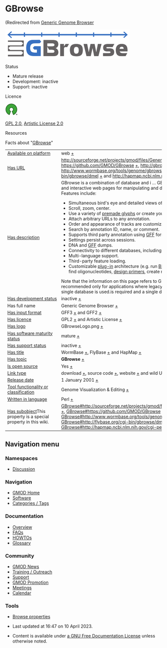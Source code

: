 



<span id="top"></span>




# <span dir="auto">GBrowse</span>





(Redirected from [Generic Genome
Browser](Generic_Genome_Browser)






<img
src="https://raw.githubusercontent.com/GMOD/gmod.github.io/main/mediawiki/images/thumb/0/04/GBrowseLogo.png/400px-GBrowseLogo.png"
srcset="https://raw.githubusercontent.com/GMOD/gmod.github.io/main/mediawiki/images/thumb/0/04/GBrowseLogo.png/600px-GBrowseLogo.png 1.5x, https://raw.githubusercontent.com/GMOD/gmod.github.io/main/mediawiki/images/thumb/0/04/GBrowseLogo.png/800px-GBrowseLogo.png 2x"
width="400" height="94" alt="GBrowse logo" />



Status



- Mature release
- Development: inactive
- Support: inactive



Licence


<a href="http://opensource.org/" rel="nofollow"><img
src="https://raw.githubusercontent.com/GMOD/gmod.github.io/main/mediawiki/images/thumb/6/66/Osi_symbol.png/40px-Osi_symbol.png"
srcset="https://raw.githubusercontent.com/GMOD/gmod.github.io/main/mediawiki/images/thumb/6/66/Osi_symbol.png/60px-Osi_symbol.png 1.5x, https://raw.githubusercontent.com/GMOD/gmod.github.io/main/mediawiki/images/thumb/6/66/Osi_symbol.png/80px-Osi_symbol.png 2x"
width="40" height="39" alt="} is open source" /></a>



<a href="http://opensource.org/licenses/GPL-2.0" class="external text"
rel="nofollow">GPL 2.0</a>,
<a href="http://opensource.org/licenses/artistic-license-2.0"
class="external text" rel="nofollow">Artistic License 2.0</a>



Resources







<span class="smwfactboxhead">Facts about
"<span class="swmfactboxheadbrowse">[GBrowse](Special%253ABrowse/GBrowse "Special%253ABrowse/GBrowse")</span>"</span>

<table class="smwfacttable">
<colgroup>
<col style="width: 50%" />
<col style="width: 50%" />
</colgroup>
<tbody>
<tr class="odd row-odd">
<td class="smwpropname"><a href="Property%253AAvailable_on_platform"
title="Property:Available on platform">Available on platform</a></td>
<td class="smwprops">web <span class="smwsearch"><a
href="Special%253ASearchByProperty/Available-20on-20platform/web"
title="Special%253ASearchByProperty/Available-20on-20platform/web">+</a></span></td>
</tr>
<tr class="even row-even">
<td class="smwpropname"><a href="Property%253AHas_URL"
title="Property:Has URL">Has URL</a></td>
<td class="smwprops"><a
href="http://sourceforge.net/projects/gmod/files/Generic%20Genome%20Browser/"
class="external free"
rel="nofollow">http://sourceforge.net/projects/gmod/files/Generic%20Genome%20Browser/</a>
<span class="smwsearch"><a
href="Special%253ASearchByProperty/Has-20URL/http%253A-2F-2Fsourceforge.net-2Fprojects-2Fgmod-2Ffiles-2FGeneric-2520Genome-2520Browser-2F"
title="Special%253ASearchByProperty/Has-20URL/http%253A-2F-2Fsourceforge.net-2Fprojects-2Fgmod-2Ffiles-2FGeneric-2520Genome-2520Browser-2F">+</a></span>,
<a href="https://github.com/GMOD/GBrowse" class="external free"
rel="nofollow">https://github.com/GMOD/GBrowse</a> <span
class="smwsearch"><a
href="Special%253ASearchByProperty/Has-20URL/https%253A-2F-2Fgithub.com-2FGMOD-2FGBrowse"
title="Special%253ASearchByProperty/Has-20URL/https%253A-2F-2Fgithub.com-2FGMOD-2FGBrowse">+</a></span>,
<a href="http://gbrowse.org" class="external free"
rel="nofollow">http://gbrowse.org</a> <span class="smwsearch"><a
href="Special%253ASearchByProperty/Has-20URL/http%253A-2F-2Fgbrowse.org"
title="Special%253ASearchByProperty/Has-20URL/http%253A-2F-2Fgbrowse.org">+</a></span>,
<a href="http://www.wormbase.org/tools/genome/gbrowse/c_elegans/"
class="external free"
rel="nofollow">http://www.wormbase.org/tools/genome/gbrowse/c_elegans/</a>
<span class="smwsearch"><a
href="Special%253ASearchByProperty/Has-20URL/http%253A-2F-2Fwww.wormbase.org-2Ftools-2Fgenome-2Fgbrowse-2Fc_elegans-2F"
title="Special%253ASearchByProperty/Has-20URL/http:-2F-2Fwww.wormbase.org-2Ftools-2Fgenome-2Fgbrowse-2Fc elegans-2F">+</a></span>,
<a href="http://flybase.org/cgi-bin/gbrowse/dmel" class="external free"
rel="nofollow">http://flybase.org/cgi-bin/gbrowse/dmel</a> <span
class="smwsearch"><a
href="Special%253ASearchByProperty/Has-20URL/http%253A-2F-2Fflybase.org-2Fcgi-2Dbin-2Fgbrowse-2Fdmel"
title="Special%253ASearchByProperty/Has-20URL/http%253A-2F-2Fflybase.org-2Fcgi-2Dbin-2Fgbrowse-2Fdmel">+</a></span>
and <a href="http://hapmap.ncbi.nlm.nih.gov/cgi-perl/gbrowse/gbrowse"
class="external free"
rel="nofollow">http://hapmap.ncbi.nlm.nih.gov/cgi-perl/gbrowse/gbrowse</a>
<span class="smwsearch"><a
href="Special%253ASearchByProperty/Has-20URL/http%253A-2F-2Fhapmap.ncbi.nlm.nih.gov-2Fcgi-2Dperl-2Fgbrowse-2Fgbrowse"
title="Special%253ASearchByProperty/Has-20URL/http%253A-2F-2Fhapmap.ncbi.nlm.nih.gov-2Fcgi-2Dperl-2Fgbrowse-2Fgbrowse">+</a></span></td>
</tr>
<tr class="odd row-odd">
<td class="smwpropname"><a href="Property%253AHas_description"
title="Property:Has description">Has description</a></td>
<td class="smwprops">GBrowse is a combination of database and i<span
class="smw-highlighter" data-type="2" data-state="persistent"
data-title="Information"><span class="smwtext"> … </span><span
class="smwttcontent">GBrowse is a combination of database and
interactive web pages for manipulating and displaying annotations on
genomes. Features include: </span></span>
<ul>
<li>Simultaneous bird's eye and detailed views of the genome.</li>
<li>Scroll, zoom, center.</li>
<li>Use a variety of <a
href="GBrowse_Configuration_HOWTO#Glyphs_and_Glyph_Options"
class="mw-redirect" title="GBrowse Configuration HOWTO">premade
glyphs</a> or create your own.</li>
<li>Attach arbitrary URLs to any annotation.</li>
<li>Order and appearance of tracks are customizable by administrator and
end-user.</li>
<li>Search by annotation ID, name, or comment.</li>
<li>Supports third party annotation using <a href="GFF"
title="GFF">GFF</a> formats.</li>
<li>Settings persist across sessions.</li>
<li>DNA and <a href="GFF" title="GFF">GFF</a> dumps.</li>
<li>Connectivity to different databases, including <a href="BioSQL"
title="BioSQL">BioSQL</a> and <a href="Chado" class="mw-redirect"
title="Chado">Chado</a>.</li>
<li>Multi-language support.</li>
<li>Third-party feature loading.</li>
<li>Customizable <a href="GBrowse_Plugins"
title="GBrowse Plugins">plug-in</a> architecture (e.g. run <a
href="http://en.wikipedia.org/wiki/BLAST" class="extiw"
title="wp:BLAST">BLAST</a>, dump &amp; import many formats, find
oligonucleotides, <a href="PrimerDesigner.pm"
title="PrimerDesigner.pm">design primers</a>, create restriction maps,
edit features)</li>
</ul>
Note that the information on this page refers to GBrowse 2; GBrowse 1.x
is recommended only for applications where legacy browser support is
required and a single database is used.is required and a single database
is used. </td>
</tr>
<tr class="even row-even">
<td class="smwpropname"><a href="Property%253AHas_development_status"
title="Property:Has development status">Has development status</a></td>
<td class="smwprops">inactive <span class="smwsearch"><a
href="Special%253ASearchByProperty/Has-20development-20status/inactive"
title="Special%253ASearchByProperty/Has-20development-20status/inactive">+</a></span></td>
</tr>
<tr class="odd row-odd">
<td class="smwpropname">Has full name</td>
<td class="smwprops">Generic Genome Browser <span class="smwsearch"><a
href="Special%253ASearchByProperty/Has-20full-20name/Generic-20Genome-20Browser"
title="Special%253ASearchByProperty/Has-20full-20name/Generic-20Genome-20Browser">+</a></span></td>
</tr>
<tr class="even row-even">
<td class="smwpropname"><a href="Property%253AHas_input_format"
title="Property:Has input format">Has input format</a></td>
<td class="smwprops">GFF3 <span class="smwsearch"><a
href="Special%253ASearchByProperty/Has-20input-20format/GFF3"
title="Special%253ASearchByProperty/Has-20input-20format/GFF3">+</a></span>
and GFF2 <span class="smwsearch"><a
href="Special%253ASearchByProperty/Has-20input-20format/GFF2"
title="Special%253ASearchByProperty/Has-20input-20format/GFF2">+</a></span></td>
</tr>
<tr class="odd row-odd">
<td class="smwpropname"><a href="Property%253AHas_licence"
title="Property:Has licence">Has licence</a></td>
<td class="smwprops">GPL2 <span class="smwsearch"><a
href="Special%253ASearchByProperty/Has-20licence/GPL2"
title="Special%253ASearchByProperty/Has-20licence/GPL2">+</a></span> and
Artistic License <span class="smwsearch"><a
href="Special%253ASearchByProperty/Has-20licence/Artistic-20License"
title="Special%253ASearchByProperty/Has-20licence/Artistic-20License">+</a></span></td>
</tr>
<tr class="even row-even">
<td class="smwpropname"><a href="Property%253AHas_logo"
title="Property:Has logo">Has logo</a></td>
<td class="smwprops">GBrowseLogo.png <span class="smwsearch"><a
href="Special%253ASearchByProperty/Has-20logo/GBrowseLogo.png"
title="Special%253ASearchByProperty/Has-20logo/GBrowseLogo.png">+</a></span></td>
</tr>
<tr class="odd row-odd">
<td class="smwpropname"><a href="Property%253AHas_software_maturity_status"
title="Property:Has software maturity status">Has software maturity
status</a></td>
<td class="smwprops">mature <span class="smwsearch"><a
href="Special%253ASearchByProperty/Has-20software-20maturity-20status/mature"
title="Special%253ASearchByProperty/Has-20software-20maturity-20status/mature">+</a></span></td>
</tr>
<tr class="even row-even">
<td class="smwpropname"><a href="Property%253AHas_support_status"
title="Property:Has support status">Has support status</a></td>
<td class="smwprops">inactive <span class="smwsearch"><a
href="Special%253ASearchByProperty/Has-20support-20status/inactive"
title="Special%253ASearchByProperty/Has-20support-20status/inactive">+</a></span></td>
</tr>
<tr class="odd row-odd">
<td class="smwpropname"><a href="Property%253AHas_title"
title="Property:Has title">Has title</a></td>
<td class="smwprops">WormBase <span class="smwsearch"><a
href="Special%253ASearchByProperty/Has-20title/WormBase"
title="Special%253ASearchByProperty/Has-20title/WormBase">+</a></span>,
FlyBase <span class="smwsearch"><a
href="Special%253ASearchByProperty/Has-20title/FlyBase"
title="Special%253ASearchByProperty/Has-20title/FlyBase">+</a></span> and
HapMap <span class="smwsearch"><a
href="Special%253ASearchByProperty/Has-20title/HapMap"
title="Special%253ASearchByProperty/Has-20title/HapMap">+</a></span></td>
</tr>
<tr class="even row-even">
<td class="smwpropname"><a href="Property%253AHas_topic"
title="Property:Has topic">Has topic</a></td>
<td class="smwprops"><strong>GBrowse</strong> <span class="smwsearch"><a
href="Special%253ASearchByProperty/Has-20topic/GBrowse"
title="Special%253ASearchByProperty/Has-20topic/GBrowse">+</a></span></td>
</tr>
<tr class="odd row-odd">
<td class="smwpropname"><a href="Property%253AIs_open_source"
title="Property:Is open source">Is open source</a></td>
<td class="smwprops">Yes <span class="smwsearch"><a
href="Special%253ASearchByProperty/Is-20open-20source/Yes"
title="Special%253ASearchByProperty/Is-20open-20source/Yes">+</a></span></td>
</tr>
<tr class="even row-even">
<td class="smwpropname"><a href="Property%253ALink_type"
title="Property:Link type">Link type</a></td>
<td class="smwprops">download <span class="smwsearch"><a
href="Special%253ASearchByProperty/Link-20type/download"
title="Special%253ASearchByProperty/Link-20type/download">+</a></span>,
source code <span class="smwsearch"><a
href="Special%253ASearchByProperty/Link-20type/source-20code"
title="Special%253ASearchByProperty/Link-20type/source-20code">+</a></span>,
website <span class="smwsearch"><a
href="Special%253ASearchByProperty/Link-20type/website"
title="Special%253ASearchByProperty/Link-20type/website">+</a></span> and
wild URL <span class="smwsearch"><a
href="Special%253ASearchByProperty/Link-20type/wild-20URL"
title="Special%253ASearchByProperty/Link-20type/wild-20URL">+</a></span></td>
</tr>
<tr class="odd row-odd">
<td class="smwpropname"><a href="Property%253ARelease_date"
title="Property:Release date">Release date</a></td>
<td class="smwprops">1 January 2001 <span class="smwsearch"><a
href="Special%253ASearchByProperty/Release-20date/1-20January-202001"
title="Special%253ASearchByProperty/Release-20date/1-20January-202001">+</a></span></td>
</tr>
<tr class="even row-even">
<td class="smwpropname"><a
href="Property%253ATool_functionality_or_classification"
title="Property:Tool functionality or classification">Tool functionality or
classification</a></td>
<td class="smwprops">Genome Visualization &amp; Editing <span
class="smwsearch"><a
href="Special%253ASearchByProperty/Tool-20functionality-20or-20classification/Genome-20Visualization-20-26-20Editing"
title="Special%253ASearchByProperty/Tool-20functionality-20or-20classification/Genome-20Visualization-20-26-20Editing">+</a></span></td>
</tr>
<tr class="odd row-odd">
<td class="smwpropname"><a href="Property%253AWritten_in_language"
title="Property:Written in language">Written in language</a></td>
<td class="smwprops">Perl <span class="smwsearch"><a
href="Special%253ASearchByProperty/Written-20in-20language/Perl"
title="Special%253ASearchByProperty/Written-20in-20language/Perl">+</a></span></td>
</tr>
<tr class="even row-even">
<td class="smwspecname"><span class="smw-highlighter" data-type="1"
data-state="inline" data-title="Property"><span class="smwbuiltin"><a
href="Property%253AHas_subobject" title="Property:Has subobject">Has
subobject</a></span><span class="smwttcontent">This property is a
special property in this wiki.</span></span></td>
<td class="smwspecs"><a
href="GBrowse.1#http:.2F.2Fsourceforge.net.2Fprojects.2Fgmod.2Ffiles.2FGeneric_Genome_Browser.2F"
title="GBrowse">GBrowse#http://sourceforge.net/projects/gmod/files/Generic%20Genome%20Browser/</a>
<span class="smwsearch"><a
href="Special%253ASearchByProperty/Has-20subobject/GBrowse-23http%253A-2F-2Fsourceforge.net-2Fprojects-2Fgmod-2Ffiles-2FGeneric-2520Genome-2520Browser-2F"
title="Special%253ASearchByProperty/Has-20subobject/GBrowse-23http%253A-2F-2Fsourceforge.net-2Fprojects-2Fgmod-2Ffiles-2FGeneric-2520Genome-2520Browser-2F">+</a></span>,
<a href="GBrowse.1#https:.2F.2Fgithub.com.2FGMOD.2FGBrowse"
title="GBrowse">GBrowse#https://github.com/GMOD/GBrowse</a> <span
class="smwsearch"><a
href="Special%253ASearchByProperty/Has-20subobject/GBrowse-23https%253A-2F-2Fgithub.com-2FGMOD-2FGBrowse"
title="Special%253ASearchByProperty/Has-20subobject/GBrowse-23https%253A-2F-2Fgithub.com-2FGMOD-2FGBrowse">+</a></span>,
<a href="GBrowse.1#http:.2F.2Fgbrowse.org"
title="GBrowse">GBrowse#http://gbrowse.org</a> <span
class="smwsearch"><a
href="Special%253ASearchByProperty/Has-20subobject/GBrowse-23http%253A-2F-2Fgbrowse.org"
title="Special%253ASearchByProperty/Has-20subobject/GBrowse-23http%253A-2F-2Fgbrowse.org">+</a></span>,
<a
href="GBrowse.1#http:.2F.2Fwww.wormbase.org.2Ftools.2Fgenome.2Fgbrowse.2Fc_elegans.2F"
title="GBrowse">GBrowse#http://www.wormbase.org/tools/genome/gbrowse/c_elegans/</a>
<span class="smwsearch"><a
href="Special%253ASearchByProperty/Has-20subobject/GBrowse-23http%253A-2F-2Fwww.wormbase.org-2Ftools-2Fgenome-2Fgbrowse-2Fc_elegans-2F"
title="Special%253ASearchByProperty/Has-20subobject/GBrowse-23http:-2F-2Fwww.wormbase.org-2Ftools-2Fgenome-2Fgbrowse-2Fc elegans-2F">+</a></span>,
<a href="GBrowse.1#http:.2F.2Fflybase.org.2Fcgi-bin.2Fgbrowse.2Fdmel"
title="GBrowse">GBrowse#http://flybase.org/cgi-bin/gbrowse/dmel</a>
<span class="smwsearch"><a
href="Special%253ASearchByProperty/Has-20subobject/GBrowse-23http%253A-2F-2Fflybase.org-2Fcgi-2Dbin-2Fgbrowse-2Fdmel"
title="Special%253ASearchByProperty/Has-20subobject/GBrowse-23http%253A-2F-2Fflybase.org-2Fcgi-2Dbin-2Fgbrowse-2Fdmel">+</a></span>
and <a
href="GBrowse.1#http:.2F.2Fhapmap.ncbi.nlm.nih.gov.2Fcgi-perl.2Fgbrowse.2Fgbrowse"
title="GBrowse">GBrowse#http://hapmap.ncbi.nlm.nih.gov/cgi-perl/gbrowse/gbrowse</a>
<span class="smwsearch"><a
href="Special%253ASearchByProperty/Has-20subobject/GBrowse-23http%253A-2F-2Fhapmap.ncbi.nlm.nih.gov-2Fcgi-2Dperl-2Fgbrowse-2Fgbrowse"
title="Special%253ASearchByProperty/Has-20subobject/GBrowse-23http%253A-2F-2Fhapmap.ncbi.nlm.nih.gov-2Fcgi-2Dperl-2Fgbrowse-2Fgbrowse">+</a></span></td>
</tr>
</tbody>
</table>






## Navigation menu



### Namespaces


- <span id="ca-talk"><a href="Talk%253AGBrowse" accesskey="t"
  title="Discussion about the content page [t]">Discussion</a></span>





### Navigation



- <span id="n-GMOD-Home">[GMOD Home](Main_Page)</span>
- <span id="n-Software">[Software](GMOD_Components)</span>
- <span id="n-Categories-.2F-Tags">[Categories /
  Tags](Categories)</span>




### Documentation



- <span id="n-Overview">[Overview](Overview)</span>
- <span id="n-FAQs">[FAQs](Category%253AFAQ)</span>
- <span id="n-HOWTOs">[HOWTOs](Category%253AHOWTO)</span>
- <span id="n-Glossary">[Glossary](Glossary)</span>




### Community



- <span id="n-GMOD-News">[GMOD News](GMOD_News)</span>
- <span id="n-Training-.2F-Outreach">[Training /
  Outreach](Training_and_Outreach)</span>
- <span id="n-Support">[Support](Support)</span>
- <span id="n-GMOD-Promotion">[GMOD Promotion](GMOD_Promotion)</span>
- <span id="n-Meetings">[Meetings](Meetings)</span>
- <span id="n-Calendar">[Calendar](Calendar)</span>




### Tools

- <span id="t-smwbrowselink"><a href="Special%253ABrowse/GBrowse" rel="smw-browse">Browse properties</a></span>



- <span id="footer-info-lastmod">Last updated at 16:47 on 10 April
  2023.</span>
<!-- - <span id="footer-info-viewcount">1,682,118 page views.</span> -->
- <span id="footer-info-copyright">Content is available under
  <a href="http://www.gnu.org/licenses/fdl-1.3.html" class="external"
  rel="nofollow">a GNU Free Documentation License</a> unless otherwise
  noted.</span>

<!-- -->



<!-- -->




